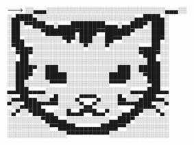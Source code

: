 
--->
░░▄▄▄░░░░░░░░░░░░░░░░░░░░░░░░░░░░▄▄▄░░
░▄████▄░░░░░░░░░░░░░░░░░░░░░░░▄▄████▄░
░██░▀▀███▄▄░▄▄▄████████▄▄▄░▄▄███▀░███░
░██░░░░░▀███████▀████▀▀██████▀░░░░███░
░██▄░░░░░░░░░▀█▀░███░░░██▀▀░░░░░░░██▀░
░▀██▄▄░░░░░░░░░░░░▀░░░░▀░░░░░░░▄▄▄██░░
░░▀██▀░░░░░░░░░░░░░░░░░░░░░░░░░▀███▀░░
░░▄██░░░░░░░░░░░░░░░░░░░░░░░░░░░░██▄░░
░░████▀░░███░░░░░░░░░░░░░░███░░█████░░
░░███▀░░░█████░░░░░░░░░░█████░░░▀███░░
░░██░░░░░░▀▀▀▀░░░░░░░░░░▀▀▀▀░░░░░▀██░░
▄▄███▄▄▄▄░░░░░░░░░░░░░░░░░░░░▄▄▄▄███▄▄
░▄▄██▄▄░░░▄█░░░░▄▀▀▀▀▄░░░░█▄░░░▄███▄▄░
▀░░▄████▀▀▀▀░░░░░▀▄▄▀░░░░░▀▀▀▀████▄░░▀
░▄▀░░▀███▄▄░░░█▄▄█▀▀█▄▄▀░░░▄▄██▀░░░▀▄░
░░░░░░░░▀███▄▄░░░░░░░░░░▄▄███▀░░░░░░░░
░░░░░░░░░░▀▀████▄▄▄▄▄▄████▀▀░░░░░░░░░░
░░░░░░░░░░░░░░▀▀▀▀▀▀▀▀▀▀░░░░░░░░░░░░░░
